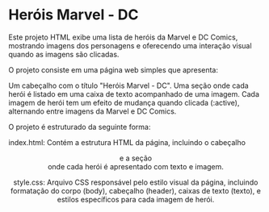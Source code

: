 # Heróis Marvel - DC
Este projeto HTML exibe uma lista de heróis da Marvel e DC Comics, mostrando imagens dos personagens e oferecendo uma interação visual quando as imagens são clicadas.

O projeto consiste em uma página web simples que apresenta:

Um cabeçalho com o título "Heróis Marvel - DC".
Uma seção onde cada herói é listado em uma caixa de texto acompanhado de uma imagem.
Cada imagem de herói tem um efeito de mudança quando clicada (:active), alternando entre imagens da Marvel e DC Comics.

O projeto é estruturado da seguinte forma:

index.html: Contém a estrutura HTML da página, incluindo o cabeçalho <header> e a seção <section> onde cada herói é apresentado com texto e imagem.

style.css: Arquivo CSS responsável pelo estilo visual da página, incluindo formatação do corpo (body), cabeçalho (header), caixas de texto (texto), e estilos específicos para cada imagem de herói.

